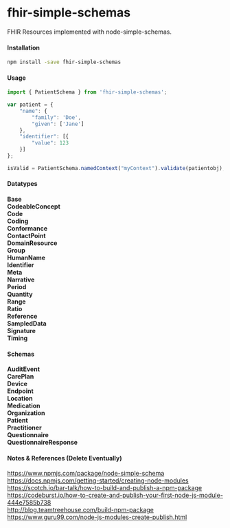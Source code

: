 # fhir-simple-schemas
FHIR Resources implemented with node-simple-schemas.    


#### Installation  

```bash
npm install -save fhir-simple-schemas
```

#### Usage    

```js
import { PatientSchema } from 'fhir-simple-schemas';

var patient = {
    "name": {
        "family": 'Doe',
        "given": ['Jane']
    },
    "identifier": [{
        "value": 123
    }]
};

isValid = PatientSchema.namedContext("myContext").validate(patientobj);
```

#### Datatypes      

**Base**  
**CodeableConcept**  
**Code**  
**Coding**  
**Conformance**  
**ContactPoint**  
**DomainResource**  
**Group**  
**HumanName**  
**Identifier**  
**Meta**  
**Narrative**  
**Period**  
**Quantity**  
**Range**  
**Ratio**  
**Reference**  
**SampledData**  
**Signature**  
**Timing**  

#### Schemas   

**AuditEvent**  
**CarePlan**  
**Device**  
**Endpoint**  
**Location**  
**Medication**  
**Organization**  
**Patient**  
**Practitioner**  
**Questionnaire**  
**QuestionnaireResponse**  

#### Notes & References (Delete Eventually)    
https://www.npmjs.com/package/node-simple-schema  
https://docs.npmjs.com/getting-started/creating-node-modules  
https://scotch.io/bar-talk/how-to-build-and-publish-a-npm-package  
https://codeburst.io/how-to-create-and-publish-your-first-node-js-module-444e7585b738  
http://blog.teamtreehouse.com/build-npm-package  
https://www.guru99.com/node-js-modules-create-publish.html  
